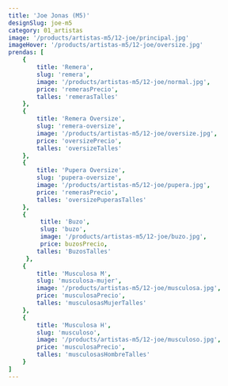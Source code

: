 ```yaml
---
title: 'Joe Jonas (M5)'
designSlug: joe-m5
category: 01_artistas
image: '/products/artistas-m5/12-joe/principal.jpg'
imageHover: '/products/artistas-m5/12-joe/oversize.jpg'
prendas: [
    {   
        title: 'Remera',
        slug: 'remera',          
        image: '/products/artistas-m5/12-joe/normal.jpg',
        price: 'remerasPrecio',
        talles: 'remerasTalles'
    },
    {
        title: 'Remera Oversize',
        slug: 'remera-oversize',
        image: '/products/artistas-m5/12-joe/oversize.jpg',
        price: 'oversizePrecio',
        talles: 'oversizeTalles'
    },
    {
        title: 'Pupera Oversize',
        slug: 'pupera-oversize',
        image: '/products/artistas-m5/12-joe/pupera.jpg',
        price: 'remerasPrecio',
        talles: 'oversizePuperasTalles'
    },
    {
         title: 'Buzo',
         slug: 'buzo',
         image: '/products/artistas-m5/12-joe/buzo.jpg',
         price: buzosPrecio,
        talles: 'BuzosTalles'
     },
    {
        title: 'Musculosa M',
        slug: 'musculosa-mujer',
        image: '/products/artistas-m5/12-joe/musculosa.jpg',
        price: 'musculosaPrecio',
        talles: 'musculosasMujerTalles'
    },
    {
        title: 'Musculosa H',
        slug: 'musculoso',
        image: '/products/artistas-m5/12-joe/musculoso.jpg',
        price: 'musculosaPrecio',
        talles: 'musculosasHombreTalles'
    }
]
---
```

